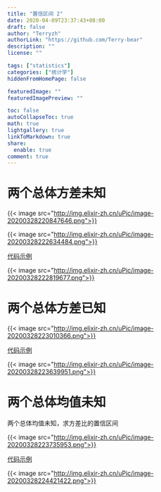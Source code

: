 ```yaml
---
title: "置信区间 2"
date: 2020-04-09T23:37:43+08:00
draft: false
author: "Terryzh"
authorLink: "https://github.com/Terry-bear"
description: ""
license: ""

tags: ["statistics"]
categories: ["统计学"]
hiddenFromHomePage: false

featuredImage: ""
featuredImagePreview: ""

toc: false
autoCollapseToc: true
math: true
lightgallery: true
linkToMarkdown: true
share:
  enable: true
comment: true
---
```

# 两个总体方差未知

{{< image src="http://img.elixir-zh.cn/uPic/image-20200328220847646.png">}}

{{< image src="http://img.elixir-zh.cn/uPic/image-20200328222634484.png">}}



[代码示例](https://github.com/Terry-bear/algorithm-100/blob/master/statistics/stats/interval_est.py)



{{< image src="http://img.elixir-zh.cn/uPic/image-20200328222819677.png">}}



# 两个总体方差已知

{{< image src="http://img.elixir-zh.cn/uPic/image-20200328223010366.png">}}

[代码示例](https://github.com/Terry-bear/algorithm-100/blob/master/statistics/stats/interval_est.py)

{{< image src="http://img.elixir-zh.cn/uPic/image-20200328223639951.png">}}



# 两个总体均值未知

两个总体均值未知，求方差比的置信区间

{{< image src="http://img.elixir-zh.cn/uPic/image-20200328223735953.png">}}



[代码示例](https://github.com/Terry-bear/algorithm-100/blob/master/statistics/stats/interval_est.py)

{{< image src="http://img.elixir-zh.cn/uPic/image-20200328224421422.png">}}
